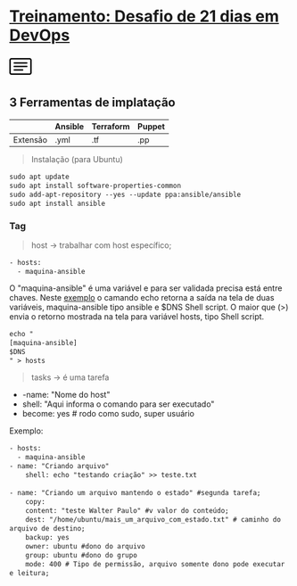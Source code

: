 # [Treinamento: Desafio de 21 dias em DevOps](../../README.md)
[![menu](../../assets/menu.png)](./terraform.md)   
## 3 Ferramentas de implatação


 |               | Ansible       | Terraform       | Puppet     |
 | ------------- | ------------- | :-------------- | --------   |
 | Extensão      | .yml          | .tf             | .pp        |


 > Instalação (para Ubuntu)

 ```
sudo apt update
sudo apt install software-properties-common
sudo add-apt-repository --yes --update ppa:ansible/ansible
sudo apt install ansible
```

### Tag

> host -> trabalhar com host específico;
```
- hosts:
  - maquina-ansible
  ```
  O "maquina-ansible" é uma variável e para ser validada precisa está entre chaves. Neste [exemplo](./example/12-ansible/exc.sh) o camando echo retorna a saída na tela de duas variáveis, maquina-ansible tipo ansible e $DNS Shell script. O maior que (>) envia o retorno mostrada na tela para variável hosts, tipo Shell script.  
  ```
  echo "
[maquina-ansible]
$DNS
" > hosts
```

> tasks -> é uma tarefa
    
* -name: "Nome do host"
* shell: "Aqui informa o comando para ser executado"
* become: yes # rodo como sudo, super usuário

Exemplo:
```
- hosts:
  - maquina-ansible
- name: "Criando arquivo"
    shell: echo "testando criação" >> teste.txt

- name: "Criando um arquivo mantendo o estado" #segunda tarefa;
    copy: 
    content: "teste Walter Paulo" #v valor do conteúdo; 
    dest: "/home/ubuntu/mais_um_arquivo_com_estado.txt" # caminho do arquivo de destino;
    backup: yes
    owner: ubuntu #dono do arquivo
    group: ubuntu #dono do grupo
    mode: 400 # Tipo de permissão, arquivo somente dono pode executar e leitura;

 ```
